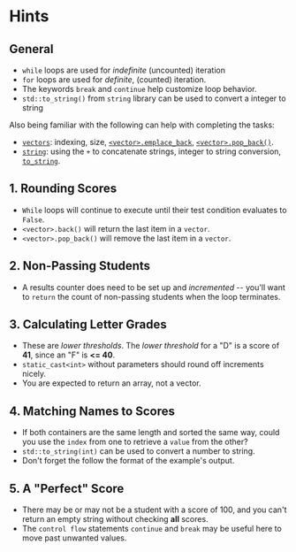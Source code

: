 # Hints

## General

- `while` loops are used for _indefinite_ (uncounted) iteration
- `for` loops are used for _definite_, (counted) iteration.
- The keywords `break` and `continue` help customize loop behavior.
- `std::to_string()` from `string` library can be used to convert a integer to string

Also being familiar with the following can help with completing the tasks:

- [`vectors`][vectors]: indexing, size, [`<vector>.emplace_back`][emplace], [`<vector>.pop_back()`][pop].
- [`string`][string]: using the `+` to concatenate strings, integer to string conversion, [`to_string`][to\_string].

## 1. Rounding Scores

- `While` loops will continue to execute until their test condition evaluates to `False`.
- `<vector>.back()` will return the last item in a `vector`.
- `<vector>.pop_back()` will remove the last item in a `vector`.

## 2. Non-Passing Students

- A results counter does need to be set up and _incremented_ -- you'll want to `return` the count of non-passing students when the loop terminates.

## 3. Calculating Letter Grades

- These are _lower thresholds_. The _lower threshold_ for a "D" is a score of **41**, since an "F" is **<= 40**.
- `static_cast<int>` without parameters should round off increments nicely.
- You are expected to return an array, not a vector.

## 4. Matching Names to Scores

- If both containers are the same length and sorted the same way, could you use the `index` from one to retrieve a `value` from the other?
- `std::to_string(int)` can be used to convert a number to string.
- Don't forget the follow the format of the example's output.

## 5. A "Perfect" Score

- There may be or may not be a student with a score of 100, and you can't return an empty string without checking **all** scores.
- The `control flow` statements `continue` and `break` may be useful here to move past unwanted values.

[vectors]: https://en.cppreference.com/w/cpp/container/vector
[string]: https://en.cppreference.com/w/cpp/string/basic_string
[to\_string]: https://en.cppreference.com/w/cpp/string/basic_string/to_string
[emplace]: https://en.cppreference.com/w/cpp/container/vector/emplace_back
[pop]: https://en.cppreference.com/w/cpp/container/vector/pop_back

